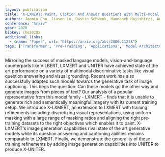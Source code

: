 ```yaml
---
layout: publication
title: 'X-LXMERT: Paint, Caption And Answer Questions With Multi-modal Transformers'
authors: Jaemin Cho, Jiasen Lu, Dustin Schwenk, Hannaneh Hajishirzi, Aniruddha Kembhavi
conference: "Arxiv"
year: 2020
bibkey: cho2020x
additional_links:
  - {name: "Paper", url: "https://arxiv.org/abs/2009.11278"}
tags: ['Transformer', 'Pre-Training', 'Applications', 'Model Architecture', 'Masked Language Model', 'Training Techniques', 'Pretraining Methods', 'BERT', 'Multimodal Models']
---
```

Mirroring the success of masked language models, vision-and-language
counterparts like ViLBERT, LXMERT and UNITER have achieved state of the art
performance on a variety of multimodal discriminative tasks like visual
question answering and visual grounding. Recent work has also successfully
adapted such models towards the generative task of image captioning. This begs
the question: Can these models go the other way and generate images from pieces
of text? Our analysis of a popular representative from this model family -
LXMERT - finds that it is unable to generate rich and semantically meaningful
imagery with its current training setup. We introduce X-LXMERT, an extension to
LXMERT with training refinements including: discretizing visual
representations, using uniform masking with a large range of masking ratios and
aligning the right pre-training datasets to the right objectives which enables
it to paint. X-LXMERT's image generation capabilities rival state of the art
generative models while its question answering and captioning abilities remains
comparable to LXMERT. Finally, we demonstrate the generality of these training
refinements by adding image generation capabilities into UNITER to produce
X-UNITER.

